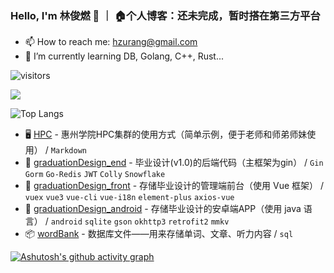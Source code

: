 ### Hello, I'm 林俊燃 👋 ｜ 🏠个人博客：还未完成，暂时搭在第三方平台
- 📫 How to reach me: hzurang@gmail.com
- 🌱 I’m currently learning DB, Golang, C++, Rust...

![visitors](https://visitor-badge.laobi.icu/badge?page_id=hzurang)

<img src="https://github-readme-stats.vercel.app/api?username=hzurang&show_icons=true&theme=cobalt&include_all_commits=true" />

![Top Langs](https://github-readme-stats.vercel.app/api/top-langs/?username=hzurang&langs_count=14)


- 🖥️ [HPC](https://github.com/Hzurang/HPC) - 惠州学院HPC集群的使用方式（简单示例，便于老师和师弟师妹使用）  / `Markdown`
- 🤠 [graduationDesign_end](https://github.com/Hzurang/graduationDesign_end) - 毕业设计(v1.0)的后端代码（主框架为gin）  / `Gin` `Gorm` `Go-Redis` `JWT` `Colly` `Snowflake`
- 💁 [graduationDesign_front](https://github.com/Hzurang/graduationDesign_front) - 存储毕业设计的管理端前台（使用 Vue 框架）  / `vuex` `vue3` `vue-cli` `vue-i18n` `element-plus` `axios-vue`
- 📱 [graduationDesign_android](https://github.com/Hzurang/graduationDesign_android) - 存储毕业设计的安卓端APP（使用 java 语言）  / `android` `sqlite` `gson` `okhttp3` `retrofit2` `mmkv`
- 📦 [wordBank](https://github.com/Hzurang/wordBank) - 数据库文件——用来存储单词、文章、听力内容  / `sql`



[![Ashutosh's github activity graph](https://github-readme-activity-graph.vercel.app/graph?username=hzurang&theme=dracula&hide_border=true&height=520)](https://github.com/hzurang/github-readme-activity-graph)